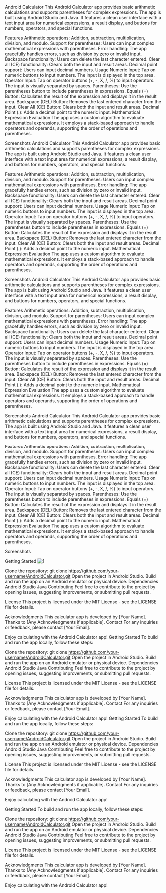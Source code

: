 Android Calculator
This Android Calculator app provides basic arithmetic calculations and supports parentheses for complex expressions. The app is built using Android Studio and Java. It features a clean user interface with a text input area for numerical expressions, a result display, and buttons for numbers, operators, and special functions.

Features
Arithmetic operations: Addition, subtraction, multiplication, division, and modulo.
Support for parentheses: Users can input complex mathematical expressions with parentheses.
Error handling: The app gracefully handles errors, such as division by zero or invalid input.
Backspace functionality: Users can delete the last character entered.
Clear all (CE) functionality: Clears both the input and result areas.
Decimal point support: Users can input decimal numbers.
Usage
Numeric Input: Tap on numeric buttons to input numbers. The input is displayed in the top area.
Operator Input: Tap on operator buttons (+, -, X, /, %) to input operators. The input is visually separated by spaces.
Parentheses: Use the parentheses button to include parentheses in expressions.
Equals (=) Button: Calculates the result of the expression and displays it in the result area.
Backspace (DEL) Button: Removes the last entered character from the input.
Clear All (CE) Button: Clears both the input and result areas.
Decimal Point (.): Adds a decimal point to the numeric input.
Mathematical Expression Evaluation
The app uses a custom algorithm to evaluate mathematical expressions. It employs a stack-based approach to handle operators and operands, supporting the order of operations and parentheses.

Screenshots
Android Calculator
This Android Calculator app provides basic arithmetic calculations and supports parentheses for complex expressions. The app is built using Android Studio and Java. It features a clean user interface with a text input area for numerical expressions, a result display, and buttons for numbers, operators, and special functions.

Features
Arithmetic operations: Addition, subtraction, multiplication, division, and modulo.
Support for parentheses: Users can input complex mathematical expressions with parentheses.
Error handling: The app gracefully handles errors, such as division by zero or invalid input.
Backspace functionality: Users can delete the last character entered.
Clear all (CE) functionality: Clears both the input and result areas.
Decimal point support: Users can input decimal numbers.
Usage
Numeric Input: Tap on numeric buttons to input numbers. The input is displayed in the top area.
Operator Input: Tap on operator buttons (+, -, X, /, %) to input operators. The input is visually separated by spaces.
Parentheses: Use the parentheses button to include parentheses in expressions.
Equals (=) Button: Calculates the result of the expression and displays it in the result area.
Backspace (DEL) Button: Removes the last entered character from the input.
Clear All (CE) Button: Clears both the input and result areas.
Decimal Point (.): Adds a decimal point to the numeric input.
Mathematical Expression Evaluation
The app uses a custom algorithm to evaluate mathematical expressions. It employs a stack-based approach to handle operators and operands, supporting the order of operations and parentheses.

Screenshots
Android Calculator
This Android Calculator app provides basic arithmetic calculations and supports parentheses for complex expressions. The app is built using Android Studio and Java. It features a clean user interface with a text input area for numerical expressions, a result display, and buttons for numbers, operators, and special functions.

Features
Arithmetic operations: Addition, subtraction, multiplication, division, and modulo.
Support for parentheses: Users can input complex mathematical expressions with parentheses.
Error handling: The app gracefully handles errors, such as division by zero or invalid input.
Backspace functionality: Users can delete the last character entered.
Clear all (CE) functionality: Clears both the input and result areas.
Decimal point support: Users can input decimal numbers.
Usage
Numeric Input: Tap on numeric buttons to input numbers. The input is displayed in the top area.
Operator Input: Tap on operator buttons (+, -, X, /, %) to input operators. The input is visually separated by spaces.
Parentheses: Use the parentheses button to include parentheses in expressions.
Equals (=) Button: Calculates the result of the expression and displays it in the result area.
Backspace (DEL) Button: Removes the last entered character from the input.
Clear All (CE) Button: Clears both the input and result areas.
Decimal Point (.): Adds a decimal point to the numeric input.
Mathematical Expression Evaluation
The app uses a custom algorithm to evaluate mathematical expressions. It employs a stack-based approach to handle operators and operands, supporting the order of operations and parentheses.

Screenshots
Android Calculator
This Android Calculator app provides basic arithmetic calculations and supports parentheses for complex expressions. The app is built using Android Studio and Java. It features a clean user interface with a text input area for numerical expressions, a result display, and buttons for numbers, operators, and special functions.

Features
Arithmetic operations: Addition, subtraction, multiplication, division, and modulo.
Support for parentheses: Users can input complex mathematical expressions with parentheses.
Error handling: The app gracefully handles errors, such as division by zero or invalid input.
Backspace functionality: Users can delete the last character entered.
Clear all (CE) functionality: Clears both the input and result areas.
Decimal point support: Users can input decimal numbers.
Usage
Numeric Input: Tap on numeric buttons to input numbers. The input is displayed in the top area.
Operator Input: Tap on operator buttons (+, -, X, /, %) to input operators. The input is visually separated by spaces.
Parentheses: Use the parentheses button to include parentheses in expressions.
Equals (=) Button: Calculates the result of the expression and displays it in the result area.
Backspace (DEL) Button: Removes the last entered character from the input.
Clear All (CE) Button: Clears both the input and result areas.
Decimal Point (.): Adds a decimal point to the numeric input.
Mathematical Expression Evaluation
The app uses a custom algorithm to evaluate mathematical expressions. It employs a stack-based approach to handle operators and operands, supporting the order of operations and parentheses.

Screenshots

Getting Started
![1](https://github.com/StasBratanich/AndroidCalculator/assets/83605505/93b04a01-3d49-4653-8269-82b30c8ddd6a)


Clone the repository: git clone https://github.com/your-username/AndroidCalculator.git
Open the project in Android Studio.
Build and run the app on an Android emulator or physical device.
Dependencies
Android Studio
Java
Contributing
Feel free to contribute to the project by opening issues, suggesting improvements, or submitting pull requests.

License
This project is licensed under the MIT License - see the LICENSE file for details.

Acknowledgments
This calculator app is developed by [Your Name].
Thanks to [Any Acknowledgments if applicable].
Contact
For any inquiries or feedback, please contact [Your Email].

Enjoy calculating with the Android Calculator app!
Getting Started
To build and run the app locally, follow these steps:

Clone the repository: git clone https://github.com/your-username/AndroidCalculator.git
Open the project in Android Studio.
Build and run the app on an Android emulator or physical device.
Dependencies
Android Studio
Java
Contributing
Feel free to contribute to the project by opening issues, suggesting improvements, or submitting pull requests.

License
This project is licensed under the MIT License - see the LICENSE file for details.

Acknowledgments
This calculator app is developed by [Your Name].
Thanks to [Any Acknowledgments if applicable].
Contact
For any inquiries or feedback, please contact [Your Email].

Enjoy calculating with the Android Calculator app!
Getting Started
To build and run the app locally, follow these steps:

Clone the repository: git clone https://github.com/your-username/AndroidCalculator.git
Open the project in Android Studio.
Build and run the app on an Android emulator or physical device.
Dependencies
Android Studio
Java
Contributing
Feel free to contribute to the project by opening issues, suggesting improvements, or submitting pull requests.

License
This project is licensed under the MIT License - see the LICENSE file for details.

Acknowledgments
This calculator app is developed by [Your Name].
Thanks to [Any Acknowledgments if applicable].
Contact
For any inquiries or feedback, please contact [Your Email].

Enjoy calculating with the Android Calculator app!

Getting Started
To build and run the app locally, follow these steps:

Clone the repository: git clone https://github.com/your-username/AndroidCalculator.git
Open the project in Android Studio.
Build and run the app on an Android emulator or physical device.
Dependencies
Android Studio
Java
Contributing
Feel free to contribute to the project by opening issues, suggesting improvements, or submitting pull requests.

License
This project is licensed under the MIT License - see the LICENSE file for details.

Acknowledgments
This calculator app is developed by [Your Name].
Thanks to [Any Acknowledgments if applicable].
Contact
For any inquiries or feedback, please contact [Your Email].

Enjoy calculating with the Android Calculator app!
